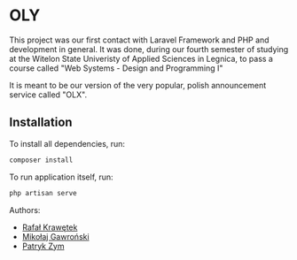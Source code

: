 # OLY

This project was our first contact with Laravel Framework and PHP and development in general. It was done, during our fourth semester of studying at the Witelon State Univeristy of Applied Sciences in Legnica, to pass a course called "Web Systems - Design and Programming I"

It is meant to be our version of the very popular, polish announcement service called "OLX".


## Installation
To install all dependencies, run:
```bash
composer install
```

To run application itself, run:
```bash
php artisan serve
```

Authors:
- [Rafał Krawętek](https://github.com/rafalkrawetek)
- [Mikołaj Gawroński](https://github.com/mikolajgawronski)
- [Patryk Zym](https://github.com/rewe999)
